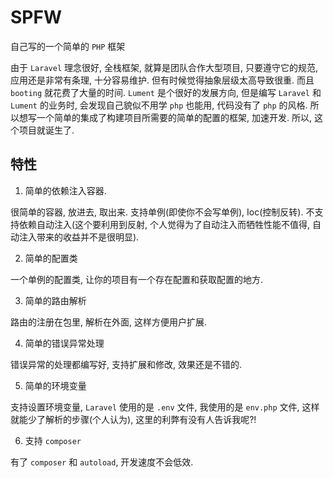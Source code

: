 # SPFW

自己写的一个简单的 `PHP` 框架

由于 `Laravel` 理念很好, 全栈框架, 就算是团队合作大型项目, 只要遵守它的规范, 应用还是非常有条理, 十分容易维护. 但有时候觉得抽象层级太高导致很重. 而且 `booting` 就花费了大量的时间. `Lument` 是个很好的发展方向, 但是编写 `Laravel` 和 `Lument` 的业务时, 会发现自己貌似不用学 `php` 也能用, 代码没有了 `php` 的风格. 所以想写一个简单的集成了构建项目所需要的简单的配置的框架, 加速开发. 所以, 这个项目就诞生了.


## 特性

1. 简单的依赖注入容器.

很简单的容器, 放进去, 取出来. 支持单例(即使你不会写单例), Ioc(控制反转). 不支持依赖自动注入(这个要利用到反射, 个人觉得为了自动注入而牺牲性能不值得, 自动注入带来的收益并不是很明显).

2. 简单的配置类

一个单例的配置类, 让你的项目有一个存在配置和获取配置的地方.

3. 简单的路由解析

路由的注册在包里, 解析在外面, 这样方便用户扩展.

4. 简单的错误异常处理

错误异常的处理都编写好, 支持扩展和修改, 效果还是不错的.

5. 简单的环境变量

支持设置环境变量, `Laravel` 使用的是 `.env` 文件, 我使用的是 `env.php` 文件, 这样就能少了解析的步骤(个人认为), 这里的利弊有没有人告诉我呢?!

6. 支持 `composer`

有了 `composer` 和 `autoload`, 开发速度不会低效.